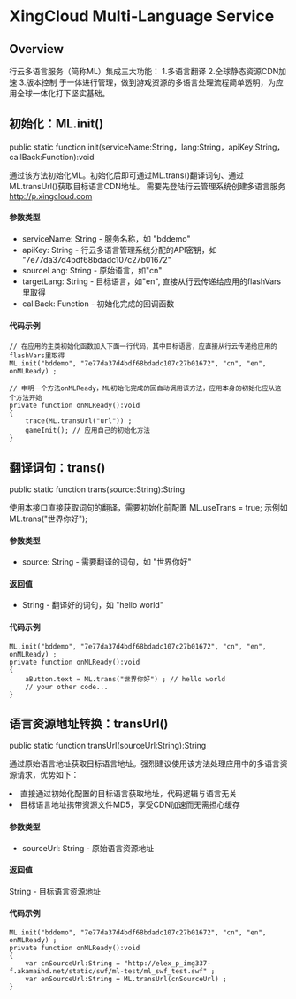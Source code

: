 XingCloud Multi-Language Service
=============

Overview
--------------
行云多语言服务（简称ML）集成三大功能：
1.多语言翻译 
2.全球静态资源CDN加速
3.版本控制
于一体进行管理，做到游戏资源的多语言处理流程简单透明，为应用全球一体化打下坚实基础。


初始化：ML.init()
--------------
public static function init(serviceName:String，lang:String，apiKey:String，callBack:Function):void

通过该方法初始化ML。初始化后即可通过ML.trans()翻译词句、通过ML.transUrl()获取目标语言CDN地址。
需要先登陆行云管理系统创建多语言服务 http://p.xingcloud.com

#### 参数类型

* serviceName: String - 服务名称，如 "bddemo"
* apiKey: String - 行云多语言管理系统分配的API密钥，如 "7e77da37d4bdf68bdadc107c27b01672"
* sourceLang: String - 原始语言，如"cn"
* targetLang: String - 目标语言，如"en", 直接从行云传递给应用的flashVars里取得
* callBack: Function - 初始化完成的回调函数

#### 代码示例

	// 在应用的主类初始化函数加入下面一行代码，其中目标语言，应直接从行云传递给应用的flashVars里取得
	ML.init("bddemo", "7e77da37d4bdf68bdadc107c27b01672", "cn", "en", onMLReady) ;
	
	// 申明一个方法onMLReady，ML初始化完成的回自动调用该方法，应用本身的初始化应从这个方法开始
	private function onMLReady():void
	{
		trace(ML.transUrl("url")) ;
		gameInit(); // 应用自己的初始化方法
	}

翻译词句：trans()
-----------------

public static function trans(source:String):String

使用本接口直接获取词句的翻译，需要初始化前配置 ML.useTrans = true; 示例如 ML.trans("世界你好");

#### 参数类型

* source: String - 需要翻译的词句，如 "世界你好"

#### 返回值

* String - 翻译好的词句，如 "hello world"

#### 代码示例

	ML.init("bddemo", "7e77da37d4bdf68bdadc107c27b01672", "cn", "en", onMLReady) ;
	private function onMLReady():void
	{
		aButton.text = ML.trans("世界你好") ; // hello world
		// your other code...
	}

语言资源地址转换：transUrl()
-----------------

public static function transUrl(sourceUrl:String):String

通过原始语言地址获取目标语言地址。强烈建议使用该方法处理应用中的多语言资源请求，优势如下：
<li>直接通过初始化配置的目标语言获取地址，代码逻辑与语言无关</li>
<li>目标语言地址携带资源文件MD5，享受CDN加速而无需担心缓存</li>

#### 参数类型

* sourceUrl: String - 原始语言资源地址

#### 返回值

String - 目标语言资源地址

#### 代码示例

	ML.init("bddemo", "7e77da37d4bdf68bdadc107c27b01672", "cn", "en", onMLReady) ;
	private function onMLReady():void
	{
		var cnSourceUrl:String = "http://elex_p_img337-f.akamaihd.net/static/swf/ml-test/ml_swf_test.swf" ;
		var enSourceUrl:String = ML.transUrl(cnSourceUrl) ;
	}